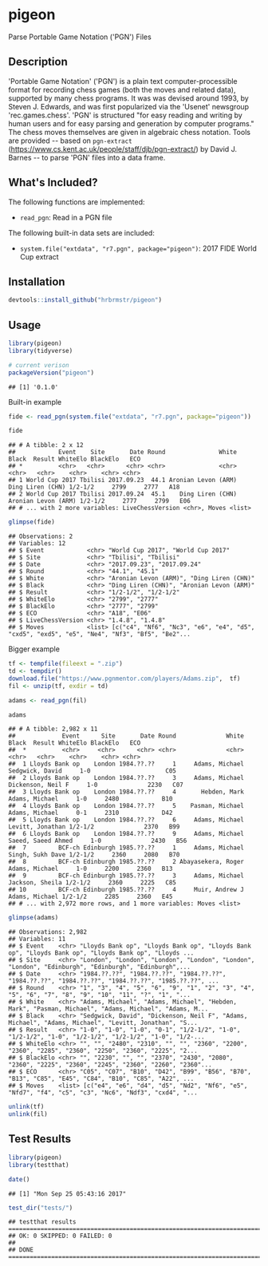 
pigeon
======

Parse Portable Game Notation ('PGN') Files

Description
-----------

'Portable Game Notation' ('PGN') is a plain text computer-processible format for recording chess games (both the moves and related data), supported by many chess programs. It was was devised around 1993, by Steven J. Edwards, and was first popularized via the 'Usenet' newsgroup 'rec.games.chess'. 'PGN' is structured "for easy reading and writing by human users and for easy parsing and generation by computer programs." The chess moves themselves are given in algebraic chess notation. Tools are provided -- based on `pgn-extract` (<https://www.cs.kent.ac.uk/people/staff/djb/pgn-extract/>) by David J. Barnes -- to parse 'PGN' files into a data frame.

What's Included?
----------------

The following functions are implemented:

-   `read_pgn`: Read in a PGN file

The following built-in data sets are included:

-   `system.file("extdata", "r7.pgn", package="pigeon")`: 2017 FIDE World Cup extract

Installation
------------

``` r
devtools::install_github("hrbrmstr/pigeon")
```

Usage
-----

``` r
library(pigeon)
library(tidyverse)

# current verison
packageVersion("pigeon")
```

    ## [1] '0.1.0'

Built-in example

``` r
fide <- read_pgn(system.file("extdata", "r7.pgn", package="pigeon"))

fide
```

    ## # A tibble: 2 x 12
    ##            Event    Site       Date Round               White               Black  Result WhiteElo BlackElo   ECO
    ## *          <chr>   <chr>      <chr> <chr>               <chr>               <chr>   <chr>    <chr>    <chr> <chr>
    ## 1 World Cup 2017 Tbilisi 2017.09.23  44.1 Aronian Levon (ARM)    Ding Liren (CHN) 1/2-1/2     2799     2777   A18
    ## 2 World Cup 2017 Tbilisi 2017.09.24  45.1    Ding Liren (CHN) Aronian Levon (ARM) 1/2-1/2     2777     2799   E06
    ## # ... with 2 more variables: LiveChessVersion <chr>, Moves <list>

``` r
glimpse(fide)
```

    ## Observations: 2
    ## Variables: 12
    ## $ Event            <chr> "World Cup 2017", "World Cup 2017"
    ## $ Site             <chr> "Tbilisi", "Tbilisi"
    ## $ Date             <chr> "2017.09.23", "2017.09.24"
    ## $ Round            <chr> "44.1", "45.1"
    ## $ White            <chr> "Aronian Levon (ARM)", "Ding Liren (CHN)"
    ## $ Black            <chr> "Ding Liren (CHN)", "Aronian Levon (ARM)"
    ## $ Result           <chr> "1/2-1/2", "1/2-1/2"
    ## $ WhiteElo         <chr> "2799", "2777"
    ## $ BlackElo         <chr> "2777", "2799"
    ## $ ECO              <chr> "A18", "E06"
    ## $ LiveChessVersion <chr> "1.4.8", "1.4.8"
    ## $ Moves            <list> [c("c4", "Nf6", "Nc3", "e6", "e4", "d5", "cxd5", "exd5", "e5", "Ne4", "Nf3", "Bf5", "Be2"...

Bigger example

``` r
tf <- tempfile(fileext = ".zip")
td <- tempdir()
download.file("https://www.pgnmentor.com/players/Adams.zip",  tf)
fil <- unzip(tf, exdir = td)

adams <- read_pgn(fil)

adams
```

    ## # A tibble: 2,982 x 11
    ##             Event      Site       Date Round              White              Black  Result WhiteElo BlackElo   ECO
    ##  *          <chr>     <chr>      <chr> <chr>              <chr>              <chr>   <chr>    <chr>    <chr> <chr>
    ##  1 Lloyds Bank op    London 1984.??.??     1     Adams, Michael    Sedgwick, David     1-0                     C05
    ##  2 Lloyds Bank op    London 1984.??.??     3     Adams, Michael  Dickenson, Neil F     1-0              2230   C07
    ##  3 Lloyds Bank op    London 1984.??.??     4       Hebden, Mark     Adams, Michael     1-0     2480            B10
    ##  4 Lloyds Bank op    London 1984.??.??     5    Pasman, Michael     Adams, Michael     0-1     2310            D42
    ##  5 Lloyds Bank op    London 1984.??.??     6     Adams, Michael   Levitt, Jonathan 1/2-1/2              2370   B99
    ##  6 Lloyds Bank op    London 1984.??.??     9     Adams, Michael Saeed, Saeed Ahmed     1-0              2430   B56
    ##  7         BCF-ch Edinburgh 1985.??.??     1     Adams, Michael   Singh, Sukh Dave 1/2-1/2     2360     2080   B70
    ##  8         BCF-ch Edinburgh 1985.??.??     2 Abayasekera, Roger     Adams, Michael     1-0     2200     2360   B13
    ##  9         BCF-ch Edinburgh 1985.??.??     3     Adams, Michael    Jackson, Sheila 1/2-1/2     2360     2225   C85
    ## 10         BCF-ch Edinburgh 1985.??.??     4     Muir, Andrew J     Adams, Michael 1/2-1/2     2285     2360   E45
    ## # ... with 2,972 more rows, and 1 more variables: Moves <list>

``` r
glimpse(adams)
```

    ## Observations: 2,982
    ## Variables: 11
    ## $ Event    <chr> "Lloyds Bank op", "Lloyds Bank op", "Lloyds Bank op", "Lloyds Bank op", "Lloyds Bank op", "Lloyds ...
    ## $ Site     <chr> "London", "London", "London", "London", "London", "London", "Edinburgh", "Edinburgh", "Edinburgh",...
    ## $ Date     <chr> "1984.??.??", "1984.??.??", "1984.??.??", "1984.??.??", "1984.??.??", "1984.??.??", "1985.??.??", ...
    ## $ Round    <chr> "1", "3", "4", "5", "6", "9", "1", "2", "3", "4", "5", "6", "7", "8", "9", "10", "11", "?", "1", "...
    ## $ White    <chr> "Adams, Michael", "Adams, Michael", "Hebden, Mark", "Pasman, Michael", "Adams, Michael", "Adams, M...
    ## $ Black    <chr> "Sedgwick, David", "Dickenson, Neil F", "Adams, Michael", "Adams, Michael", "Levitt, Jonathan", "S...
    ## $ Result   <chr> "1-0", "1-0", "1-0", "0-1", "1/2-1/2", "1-0", "1/2-1/2", "1-0", "1/2-1/2", "1/2-1/2", "1-0", "1/2-...
    ## $ WhiteElo <chr> "", "", "2480", "2310", "", "", "2360", "2200", "2360", "2285", "2360", "2250", "2360", "2225", "2...
    ## $ BlackElo <chr> "", "2230", "", "", "2370", "2430", "2080", "2360", "2225", "2360", "2245", "2360", "2260", "2360"...
    ## $ ECO      <chr> "C05", "C07", "B10", "D42", "B99", "B56", "B70", "B13", "C85", "E45", "C84", "B10", "C85", "A22", ...
    ## $ Moves    <list> [c("e4", "e6", "d4", "d5", "Nd2", "Nf6", "e5", "Nfd7", "f4", "c5", "c3", "Nc6", "Ndf3", "cxd4", "...

``` r
unlink(tf)
unlink(fil)
```

Test Results
------------

``` r
library(pigeon)
library(testthat)

date()
```

    ## [1] "Mon Sep 25 05:43:16 2017"

``` r
test_dir("tests/")
```

    ## testthat results ========================================================================================================
    ## OK: 0 SKIPPED: 0 FAILED: 0
    ## 
    ## DONE ===================================================================================================================

